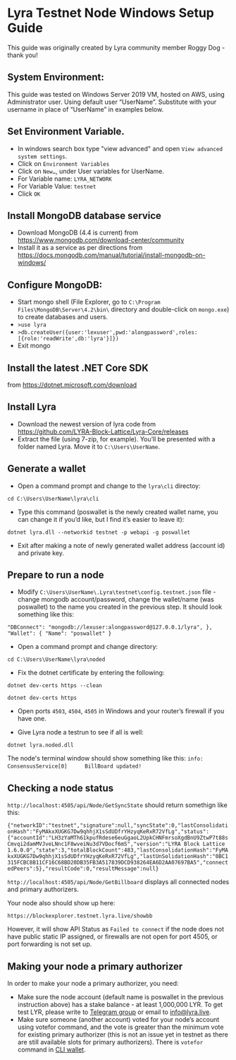 # Lyra Testnet Node Windows Setup Guide
This guide was originally created by Lyra community member Roggy Dog - thank you!

## System Environment:
This guide was tested on Windows Server 2019 VM, hosted on AWS, using Administrator user.
Using default user “UserName”. Substitute with your username in place of “UserName” in examples below.

## Set Environment Variable.
* In windows search box type "view advanced" and open `View advanced system settings`.
* Click on `Environment Variables`
* Click on `New…`, under User variables for UserName.
* For Variable name: `LYRA_NETWORK`
* For Variable Value: `testnet`
* Click `OK`

## Install MongoDB database service
* Download MongoDB (4.4 is current) from https://www.mongodb.com/download-center/community
* Install it as a service as per directions from https://docs.mongodb.com/manual/tutorial/install-mongodb-on-windows/

## Configure MongoDB:
* Start mongo shell (File Explorer, go to `C:\Program Files\MongoDB\Server\4.2\bin\` directory and double-click on `mongo.exe`) to create databases and users.
* `>use lyra`
* `>db.createUser({user:'lexuser',pwd:'alongpassword',roles:[{role:'readWrite',db:'lyra'}]})`
* Exit mongo

## Install the latest .NET Core SDK
from https://dotnet.microsoft.com/download

## Install Lyra 
* Download the newest version of lyra code from https://github.com/LYRA-Block-Lattice/Lyra-Core/releases 
* Extract the file (using 7-zip, for example). You’ll be presented with a folder named Lyra. Move it to `C:\Users\UserName`. 

## Generate a wallet
* Open a command prompt and change to the `lyra\cli` directoy:

`cd C:\Users\UserName\lyra\cli`
* Type this command (poswallet is the newly created wallet name, you can change it if you’d like, but I find it’s easier to leave it):

`dotnet lyra.dll --networkid testnet -p webapi -g poswallet`

* Exit after making a note of newly generated wallet address (account id) and private key.

## Prepare to run a node
* Modify `C:\Users\UserName\.Lyra\testnet\config.testnet.json` file - change mongodb account/password, 
change the wallet/name (was poswallet) to the name you created in the previous step. It should look something like this:

`"DBConnect": "mongodb://lexuser:alongpassword@127.0.0.1/lyra",
         			        },
        		"Wallet": {
          			"Name": "poswallet"
       	 	}`
	
* Open a command prompt and change directory: 

`cd C:\Users\UserName\lyra\noded`

* Fix the dotnet certificate by entering the following:

`dotnet dev-certs https --clean`

`dotnet dev-certs https`

* Open ports `4503`, `4504`, `4505` in Windows and your router’s firewall if you have one.

* Give Lyra node a testrun to see if all is well:

`dotnet lyra.noded.dll`

The node's terminal window should show something like this:
`info: ConsensusService[0]`
`      BillBoard updated! `

## Checking a node status

`http://localhost:4505/api/Node/GetSyncState` should return somethign like this: 

`{"networkID":"testnet","signature":null,"syncState":0,"lastConsolidationHash":"FyMAkxXUGKG7Dw9qhhjX1sSdUDfrYHzyqKeRxR72VfLg","status":{"accountId":"LH3zYaMTh61kpufRdese6euGgaoL2UpkCHNFmrsoXgdBnU9ZtwP7t88sCmvqi2damMVJveLNnc1F8wveiNu3d7VDocf6mS","version":"LYRA Block Lattice 1.6.0.0","state":3,"totalBlockCount":483,"lastConsolidationHash":"FyMAkxXUGKG7Dw9qhhjX1sSdUDfrYHzyqKeRxR72VfLg","lastUnSolidationHash":"0BC1315FCBC8B11CF16C68BD20DB35FB3A517839DCD938264EA6D2AA07697BA5","connectedPeers":5},"resultCode":0,"resultMessage":null}`

`http://localhost:4505/api/Node/GetBillboard` displays all connected nodes and primary authorizers.

Your node also should show up here:

`https://blockexplorer.testnet.lyra.live/showbb`

However, it will show API Status as `Failed to connect` if the node does not have public static IP assigned, or firewalls are not open for port 4505, or port forwarding is not set up.

## Making your node a primary authorizer
In order to make your node a primary authorizer, you need:

* Make sure the node account (default name is poswallet in the previous instruction above) has a stake balance - at least 1,000,000 LYR. 
To get test LYR, please write to [Telegram group](https://t.me/joinchat/F25OCR1H3Fdq_IUNJfclSQ) or email to info@lyra.live.
* Make sure someone (another account) voted for your node’s account using votefor command, 
and the vote is greater than the minimum vote for existing primary authorizer (this is not an issue yet in testnet as there are still available slots for primary authorizers).
There is `votefor` command in [CLI wallet](https://github.com/LYRA-Block-Lattice/LYRA-Docs/blob/master/How%20to%20run%20Lyra%20CLI%20Wallet%20on%20testnet.md).
